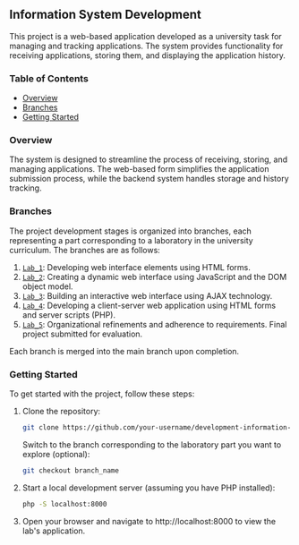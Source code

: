 ## Information System Development

This project is a web-based application developed as a university task for managing and tracking applications. The system provides functionality for receiving applications, storing them, and displaying the application history.

### Table of Contents

- [Overview](#overview)
- [Branches](#branches)
- [Getting Started](#getting-started)

### Overview

The system is designed to streamline the process of receiving, storing, and managing applications. The web-based form simplifies the application submission process, while the backend system handles storage and history tracking.

### Branches

The project development stages is organized into branches, each representing a part corresponding to a laboratory in the university curriculum. The branches are as follows:

1. [`Lab_1`](https://github.com/Todmount/InfoSysDev/tree/Lab_1): Developing web interface elements using HTML forms.
2. [`Lab_2`](https://github.com/Todmount/InfoSysDev/tree/Lab_2): Creating a dynamic web interface using JavaScript and the DOM object model.
3. [`Lab_3`](https://github.com/Todmount/InfoSysDev/tree/Lab_3): Building an interactive web interface using AJAX technology.
4. [`Lab_4`](https://github.com/Todmount/InfoSysDev/tree/Lab_4): Developing a client-server web application using HTML forms and server scripts (PHP).
5. [`Lab_5`](https://github.com/Todmount/InfoSysDev/tree/Lab_5): Organizational refinements and adherence to requirements. Final project submitted for evaluation.

Each branch is merged into the main branch upon completion.

### Getting Started

To get started with the project, follow these steps:

1. Clone the repository:

   ```bash
   git clone https://github.com/your-username/development-information-system.git
   ```

   Switch to the branch corresponding to the laboratory part you want to explore (optional):

   ```bash
   git checkout branch_name
   ```

2. Start a local development server (assuming you have PHP installed):

   ```bash
   php -S localhost:8000
   ```

3. Open your browser and navigate to http://localhost:8000 to view the lab's application.
